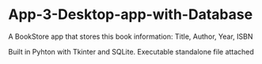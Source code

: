 # App-3-Desktop-app-with-Database

A BookStore app that stores this book information: Title, Author, Year, ISBN

Built in Pyhton with Tkinter and SQLite. Executable standalone file attached
